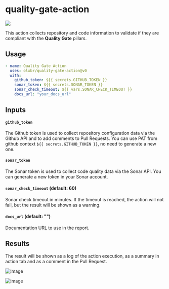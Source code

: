 # quality-gate-action
[![](https://img.shields.io/badge/license-MIT-blue.svg)](./LICENSE)

This action collects repository and code information to validate if they are compliant with the **Quality Gate** pillars.

## Usage

```yml
- name: Quality Gate Action
  uses: olxbr/quality-gate-action@v0
  with:
    github_token: ${{ secrets.GITHUB_TOKEN }}
    sonar_token: ${{ secrets.SONAR_TOKEN }}
    sonar_check_timeout: ${{ vars.SONAR_CHECK_TIMEOUT }}
    docs_url: "your_docs_url"
```
## Inputs

#### `github_token`
The Github token is used to collect repository configuration data via the Github API and to add comments to Pull Requests. You can use PAT from github context `${{ secrets.GITHUB_TOKEN }}`, no need to generate a new one.

#### `sonar_token`
The Sonar token is used to collect code quality data via the Sonar API. You can generate a new token in your Sonar account.

#### `sonar_check_timeout` (default: 60)
Sonar check timeout in minutes. If the timeout is reached, the action will not fail, but the result will be shown as a warning.

#### `docs_url` (default: "")
Documentation URL to use in the report.

## Results

The result will be shown as a log of the action execution, as a summary in action tab and as a comment in the Pull Request.

![image](https://github.com/olxbr/quality-gate-action/assets/4138825/32b030b9-a8ba-41f4-96da-df7e5a031bdc)

![image](https://github.com/olxbr/quality-gate-action/assets/4138825/67810ffd-14df-48ae-883e-fbf403c28b19)
